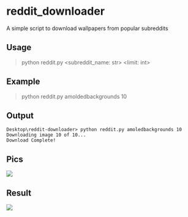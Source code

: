 # reddit_downloader
A simple script to download wallpapers from popular subreddits

## Usage
> python reddit.py <subreddit_name: str> <limit: int>

## Example
> python reddit.py amoldedbackgrounds 10

## Output
```
Desktop\reddit-downloader> python reddit.py amoledbackgrounds 10  
Downloading image 10 of 10...  
Download Complete!  
```

## Pics
![](imgs/op.png)


## Result
![](imgs/res.png)
